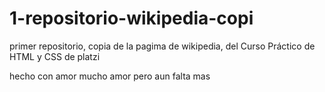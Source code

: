 # 1-repositorio-wikipedia-copi
primer repositorio, copia de la pagima de wikipedia, del Curso Práctico de HTML y CSS de platzi

hecho con amor mucho amor pero aun falta mas